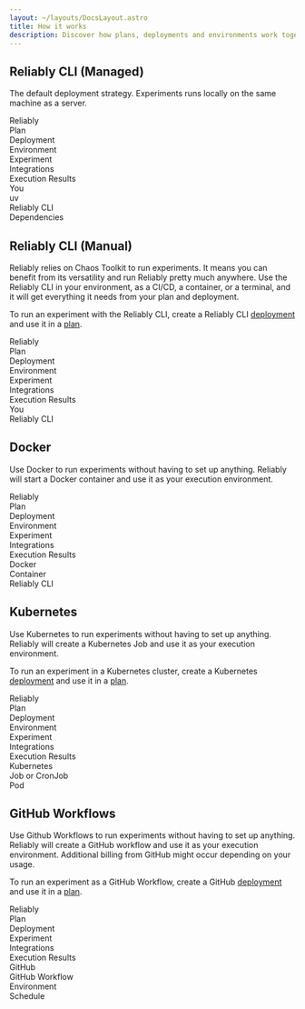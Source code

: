 ```yaml
---
layout: ~/layouts/DocsLayout.astro
title: How it works
description: Discover how plans, deployments and environments work together to allow you to run experiments.
---
```


## Reliably CLI (Managed)

The default deployment strategy. Experiments runs locally on the same machine
as a server.

<div class="flowchart flowchart--cols-3 flowchart--rows-7" aria-hidden="true">
  <div class="fcItem fcItem--col-1 fcItem--row-1 fcItem--colLegend">
    Reliably
  </div>
  <div class="fcItem fcItem--col-1 fcItem--row-2">
    Plan
    <span class="fcRelation fcRelation--toBottom" data-legend="spins"></span>
  </div>
  <div class="fcItem fcItem--col-1 fcItem--row-3">
    Deployment
    <span class="fcRelation fcRelation--toRight fcRelation--down-1" data-legend="creates"></span>
  </div>
  <div class="fcItem fcItem--col-1 fcItem--row-4">
    Environment
  </div>
  <div class="fcItem fcItem--col-1 fcItem--row-5">
    Experiment
    <span class="fcRelation fcRelation--toBottom" data-legend="uses"></span>
  </div>
  <div class="fcItem fcItem--col-1 fcItem--row-6">Integrations</div>
  <div class="fcItem fcItem--col-1 fcItem--row-7">Execution Results</div>
  <div class="fcSeparator fcSeparator--col-1" data-legend="HTTPS"></div>

  <div class="fcItem fcItem--col-2 fcItem--row-1 fcItem--colLegend">
    You
  </div>
  <div class="fcItem fcItem--col-2 fcItem--row-4">
    uv
    <span class="fcRelation fcRelation--toBottom" data-legend="runs"></span>
    <span class="fcRelation fcRelation--toRight" data-legend="installs"></span>
  </div>
  <div class="fcItem fcItem--col-2 fcItem--row-5">
    Reliably CLI
    <span class="fcRelation fcRelation--toLeft fcRelation--up-1" data-legend="fetches and uses"></span>
    <span class="fcRelation fcRelation--toLeft fcRelation--down-2" data-legend="sends"></span>
    <span class="fcRelation fcRelation--toLeft" data-legend="fetches and runs"></span>
  </div>

  <div class="fcItem fcItem--col-3 fcItem--row-4">
      Dependencies
    </div>
</div>

## Reliably CLI (Manual)

Reliably relies on Chaos Toolkit to run experiments. It means you can benefit from its versatility and run Reliably pretty much anywhere. Use the Reliably CLI in your environment, as a CI/CD, a container, or a terminal, and it will get everything it needs from your plan and deployment.

To run an experiment with the Reliably CLI, create a Reliably CLI [deployment](/docs/concepts/deployments) and use it in a [plan](/docs/concepts/plans).

<div class="flowchart flowchart--cols-3 flowchart--rows-7" aria-hidden="true">
  <div class="fcItem fcItem--col-1 fcItem--row-1 fcItem--colLegend">
    Reliably
  </div>
  <div class="fcItem fcItem--col-1 fcItem--row-2">
    Plan
    <span class="fcRelation fcRelation--toBottom" data-legend="spins"></span>
  </div>
  <div class="fcItem fcItem--col-1 fcItem--row-3">
    Deployment
  </div>
  <div class="fcItem fcItem--col-1 fcItem--row-4">
    Environment
  </div>
  <div class="fcItem fcItem--col-1 fcItem--row-5">
    Experiment
    <span class="fcRelation fcRelation--toBottom" data-legend="uses"></span>
  </div>
  <div class="fcItem fcItem--col-1 fcItem--row-6">Integrations</div>
  <div class="fcItem fcItem--col-1 fcItem--row-7">Execution Results</div>

  <div class="fcSeparator fcSeparator--col-1" data-legend="HTTPS"></div>

  <div class="fcItem fcItem--col-2 fcItem--row-1 fcItem--colLegend">
    You
  </div>
  <div class="fcItem fcItem--col-2 fcItem--row-5">
    Reliably CLI
    <span class="fcRelation fcRelation--toLeft fcRelation--up-1" data-legend="pulls"></span>
    <span class="fcRelation fcRelation--toLeft fcRelation--up-2" data-legend="fetches"></span>
    <span class="fcRelation fcRelation--toLeft fcRelation--down-2" data-legend="sends"></span>
    <span class="fcRelation fcRelation--toLeft" data-legend="fetches and runs"></span>
  </div>

</div>

## Docker

Use Docker to run experiments without having to set up anything. Reliably will start a Docker container and use it as your execution environment.

<div class="flowchart flowchart--cols-3 flowchart--rows-7" aria-hidden="true">
  <div class="fcItem fcItem--col-1 fcItem--row-1 fcItem--colLegend">
    Reliably
  </div>
  <div class="fcItem fcItem--col-1 fcItem--row-2">
    Plan
    <span class="fcRelation fcRelation--toBottom" data-legend="spins"></span>
  </div>
  <div class="fcItem fcItem--col-1 fcItem--row-3">
    Deployment
    <span class="fcRelation fcRelation--toRight fcRelation--down-1" data-legend="creates"></span>
  </div>
  <div class="fcItem fcItem--col-1 fcItem--row-4">
    Environment
  </div>
  <div class="fcItem fcItem--col-1 fcItem--row-5">
    Experiment
    <span class="fcRelation fcRelation--toBottom" data-legend="uses"></span>
  </div>
  <div class="fcItem fcItem--col-1 fcItem--row-6">Integrations</div>
  <div class="fcItem fcItem--col-1 fcItem--row-7">Execution Results</div>
  <div class="fcSeparator fcSeparator--col-1" data-legend="HTTPS"></div>

  <div class="fcItem fcItem--col-2 fcItem--row-1 fcItem--colLegend">
    Docker
  </div>
  <div class="fcItem fcItem--col-2 fcItem--row-4">
    Container
    <span class="fcRelation fcRelation--toBottom" data-legend="creates and manages"></span>
  </div>
  <div class="fcItem fcItem--col-2 fcItem--row-5">
    Reliably CLI
    <span class="fcRelation fcRelation--toLeft fcRelation--up-1" data-legend="fetches and uses"></span>
    <span class="fcRelation fcRelation--toLeft fcRelation--down-2" data-legend="sends"></span>
    <span class="fcRelation fcRelation--toLeft" data-legend="fetches and runs"></span>
  </div>
</div>

## Kubernetes

Use Kubernetes to run experiments without having to set up anything. Reliably will create a Kubernetes Job and use it as your execution environment.

To run an experiment in a Kubernetes cluster, create a Kubernetes [deployment](/docs/concepts/deployments) and use it in a [plan](/docs/concepts/plans).

<div class="flowchart flowchart--cols-3 flowchart--rows-7" aria-hidden="true">
  <div class="fcItem fcItem--col-1 fcItem--row-1 fcItem--colLegend">
    Reliably
  </div>
  <div class="fcItem fcItem--col-1 fcItem--row-2">
    Plan
    <span class="fcRelation fcRelation--toBottom" data-legend="spins"></span>
  </div>
  <div class="fcItem fcItem--col-1 fcItem--row-3">
    Deployment
    <span class="fcRelation fcRelation--toRight fcRelation--down-1" data-legend="creates"></span>
  </div>
  <div class="fcItem fcItem--col-1 fcItem--row-4">
    Environment
  </div>
  <div class="fcItem fcItem--col-1 fcItem--row-5">
    Experiment
    <span class="fcRelation fcRelation--toBottom" data-legend="uses"></span>
  </div>
  <div class="fcItem fcItem--col-1 fcItem--row-6">Integrations</div>
  <div class="fcItem fcItem--col-1 fcItem--row-7">Execution Results</div>
  <div class="fcSeparator fcSeparator--col-1" data-legend="HTTPS"></div>

  <div class="fcItem fcItem--col-2 fcItem--row-1 fcItem--colLegend">
    Kubernetes
  </div>
  <div class="fcItem fcItem--col-2 fcItem--row-4">
    Job or CronJob
    <span class="fcRelation fcRelation--toBottom" data-legend="creates and manages"></span>
  </div>
  <div class="fcItem fcItem--col-2 fcItem--row-5">
    Pod
    <span class="fcRelation fcRelation--toLeft fcRelation--up-1" data-legend="fetches and uses"></span>
    <span class="fcRelation fcRelation--toLeft fcRelation--down-2" data-legend="sends"></span>
    <span class="fcRelation fcRelation--toLeft" data-legend="fetches and runs"></span>
  </div>
</div>


## GitHub Workflows

Use Github Workflows to run experiments without having to set up anything. Reliably will create a GitHub workflow and use it as your execution environment. Additional billing from GitHub might occur depending on your usage.

To run an experiment as a GitHub Workflow, create a GitHub [deployment](/docs/concepts/deployments) and use it in a [plan](/docs/concepts/plans).

<div class="flowchart flowchart--cols-3 flowchart--rows-6" aria-hidden="true">
  <div class="fcItem fcItem--col-1 fcItem--row-1 fcItem--colLegend">
    Reliably
  </div>
  <div class="fcItem fcItem--col-1 fcItem--row-2">
    Plan
    <span class="fcRelation fcRelation--toBottom" data-legend="spins"></span>
  </div>
  <div class="fcItem fcItem--col-1 fcItem--row-3">
    Deployment
    <span class="fcRelation fcRelation--toRight fcRelation--down-1" data-legend="pushes to"></span>
  </div>
  <div class="fcItem fcItem--col-1 fcItem--row-4">
    Experiment
    <span class="fcRelation fcRelation--toBottom" data-legend="uses"></span>
  </div>
  <div class="fcItem fcItem--col-1 fcItem--row-5">Integrations</div>
  <div class="fcItem fcItem--col-1 fcItem--row-6">
    Execution Results
  </div>

  <div class="fcSeparator fcSeparator--col-1" data-legend="HTTPS"></div>

  <div class="fcItem fcItem--col-2 fcItem--row-1 fcItem--colLegend">
    GitHub
  </div>
  <div class="fcItem fcItem--col-2 fcItem--row-4">
    GitHub Workflow
    <span class="fcRelation fcRelation--toLeft fcRelation--down-2" data-legend="sends"></span>
    <span class="fcRelation fcRelation--toRight" data-legend="uses"></span>
    <span class="fcRelation fcRelation--toLeft" data-legend="fetches and runs"></span>
    <span class="fcRelation fcRelation--toRight fcRelation--down-1" data-legend="uses"></span>
  </div>

  <div class="fcItem fcItem--col-3 fcItem--row-4">
    Environment
  </div>
  <div class="fcItem fcItem--col-3 fcItem--row-5">Schedule</div>
</div>
